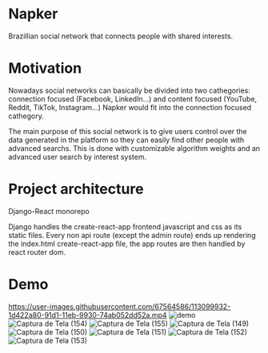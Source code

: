 # Napker
Brazillian social network that connects people with shared interests.

# Motivation
Nowadays social networks can basically be divided into two cathegories: connection focused (Facebook, LinkedIn...) and content focused (YouTube, Reddit, TikTok, Instagram...)
Napker would fit into the connection focused cathegory.

The main purpose of this social network is to give users control over the data generated in the platform so they can easily find other people with advanced searchs.
This is done with customizable algorithm weights and an advanced user search by interest system.

# Project architecture
Django-React monorepo

Django handles the create-react-app frontend javascript and css as its static files. Every non api route (except the admin route) ends up rendering the index.html create-react-app file, the app routes are then handled by react router dom.

# Demo
https://user-images.githubusercontent.com/67564586/113099932-1d422a80-91d1-11eb-9930-74ab052dd52a.mp4
![demo](https://user-images.githubusercontent.com/67564586/113100440-ce48c500-91d1-11eb-8dda-d94acba62108.gif)
![Captura de Tela (154)](https://user-images.githubusercontent.com/67564586/113099188-f59e9280-91cf-11eb-8c85-226bdc0dada3.png)
![Captura de Tela (155)](https://user-images.githubusercontent.com/67564586/113099190-f6372900-91cf-11eb-8e2c-14ef3ed1aacb.png)
![Captura de Tela (149)](https://user-images.githubusercontent.com/67564586/113099192-f6372900-91cf-11eb-856a-e4940fe905ec.png)
![Captura de Tela (150)](https://user-images.githubusercontent.com/67564586/113099195-f6cfbf80-91cf-11eb-81b7-1012ab3c07c8.png)
![Captura de Tela (151)](https://user-images.githubusercontent.com/67564586/113099196-f7685600-91cf-11eb-9a73-53b1cc4125c4.png)
![Captura de Tela (152)](https://user-images.githubusercontent.com/67564586/113099198-f7685600-91cf-11eb-8bba-7465b2e5a72c.png)
![Captura de Tela (153)](https://user-images.githubusercontent.com/67564586/113099199-f800ec80-91cf-11eb-9256-e36260e450c9.png)


